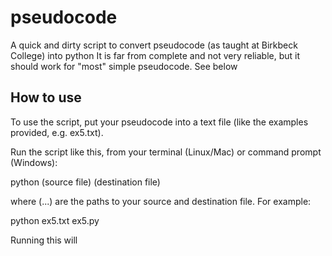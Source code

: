 # pseudocode

A quick and dirty script to convert pseudocode (as taught at Birkbeck College) into python
It is far from complete and not very reliable, but it should work for "most" simple pseudocode. See below

## How to use



To use the script, put your pseudocode into a text file (like the examples provided, e.g. ex5.txt).

Run the script like this, from your terminal (Linux/Mac) or command prompt (Windows):

python (source file) (destination file)

where (...) are the paths to your source and destination file. For example:

python ex5.txt ex5.py

Running this will
